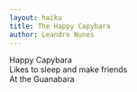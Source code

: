 ```yaml
---
layout: haiku
title: The Happy Capybara
author: Leandro Nunes
---
```


Happy Capybara<br>
Likes to sleep and make friends<br>
At the Guanabara<br> 